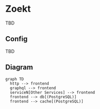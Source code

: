 # Zoekt

TBD

## Config

TBD

## Diagram

```mermaid
graph TD
  http --> frontend
  graphql --> frontend
  serviceN[Other Services] --> frontend
  frontend --> db[(PostgreSQL)]
  frontend --> cache[(PostgreSQL)]
```
